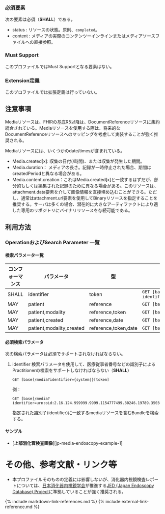 
### 必須要素

次の要素は必須（**SHALL**）である。

- status : リソースの状態。原則、`completed`。
- content : メディアの実際のコンテンツーインラインまたはメディアソースファイルへの直接参照。

### Must Support
このプロファイルではMust Supportとなる要素はない。

### Extension定義
このプロファイルでは拡張定義は行っていない。

## 注意事項

Mediaリソースは、FHIRの基底R5以降は、DocumentReferenceリソースに集約統合されている。Mediaリソースを使用する際は、将来的なDocumentReferenceリソースへのマッピングを考慮して実装することが強く推奨される。

Mediaリソースには、いくつかのdate/timesが含まれている。

- Media.created[x]: 収集の日付(/時間)、または収集が発生した期間。
- Media.duration： メディアの長さ。記録が一時停止された場合、期間はcreatedPeriodと異なる場合がある。
- Media.content.creation：これはMedia.created[x]と一致するはずだが、部分的もしくは編集された記録のために異なる場合がある。このリソースは、attachment.data要素を介して画像情報を直接埋め込むことができる。ただし、通常はattachment.url要素を使用してBinaryリソースを指定することを推奨する。サーバは多くの場合、潜在的に大きなアーティファクトにより適した専用のリポジトリにバイナリリソースを存続可能である。

## 利用方法

### OperationおよびSearch Parameter 一覧

#### 検索パラメータ一覧

| コンフォーマンス | パラメータ    | 型     | 例                                                           |
| ---------------- | ------------- | ------ | ------------------------------------------------------------ |
| SHALL | identifier | token | `GET [base]/media?identifier=urn:oid:2.16.124.999999.9999.1154777499.30246.19789.3503430045` |
| MAY | patient | reference | `GET [base]/media?patient=123` |
| MAY | patient,modality | reference,token | `GET [base]/media?patient=123&modality=ES` |
| MAY | patient,created | reference,date | `GET [base]/media?patient=123&created=eq2021-06-25` |
| MAY | patient,modality,created | reference,token,date  | `GET [base]/media?patient=123&modality=ES&created=eq2021-06-25` |

#### 必須検索パラメータ

次の検索パラメータは必須でサポートされなければならない。

1. identifier 検索パラメータを使用して、医療従事者番号などの識別子によるPractitionerの検索をサポートしなければならない（**SHALL**）

   ```
   GET [base]/media?identifier={system|}[token]
   ```

   例：

   ```
   GET [base]/media?identifier=urn:oid:2.16.124.999999.9999.1154777499.30246.19789.3503430045
   ```

   指定された識別子(identifier)に一致するmediaリソースを含むBundleを検索する。

   

#### サンプル

* [**上部消化管検査画像**][jp-media-endoscopy-example-1]

# その他、参考文献・リンク等

* 本プロファイルそのものの定義には影響しないが、消化器内視鏡検査レポートについては、[日本消化器内視鏡学会](https://jges.net/)が推進する[JED (Japan Endoscopy Database) Project](https://jedproject.jges.net/)に準拠していることが強く推奨される。 

{% include markdown-link-references.md %}
{% include external-link-reference.md %}

